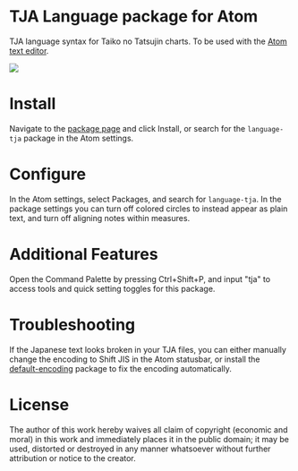 # TJA Language package for Atom
TJA language syntax for Taiko no Tatsujin charts. To be used with the [Atom text editor](https://atom.io/).

![](https://raw.github.com/loveeevee/language-tja/master/screenshot.png)

# Install
Navigate to the [package page](https://atom.io/packages/language-tja) and click Install, or search for the `language-tja` package in the Atom settings.

# Configure
In the Atom settings, select Packages, and search for `language-tja`. In the package settings you can turn off colored circles to instead appear as plain text, and turn off aligning notes within measures.

# Additional Features
Open the Command Palette by pressing Ctrl+Shift+P, and input "tja" to access tools and quick setting toggles for this package.

# Troubleshooting
If the Japanese text looks broken in your TJA files, you can either manually change the encoding to Shift JIS in the Atom statusbar, or install the [default-encoding](https://atom.io/packages/default-encoding) package to fix the encoding automatically.

# License
The author of this work hereby waives all claim of copyright (economic and moral) in this work and immediately places it in the public domain; it may be used, distorted or destroyed in any manner whatsoever without further attribution or notice to the creator.
